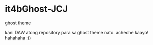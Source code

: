 it4bGhost-JCJ
=============

ghost theme

kani DAW atong repository para sa ghost theme nato. acheche kaayo! hahahaha :))
